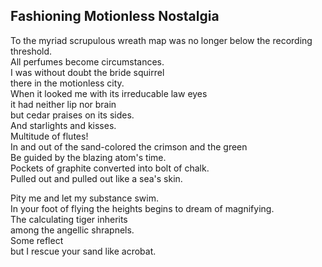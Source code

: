 Fashioning Motionless Nostalgia
-------------------------------
To the myriad scrupulous wreath map was no longer below the recording threshold.  
All perfumes become circumstances.  
I was without doubt the bride squirrel  
there in the motionless city.  
When it looked me with its irreducable law eyes  
it had neither lip nor brain  
but cedar praises on its sides.  
And starlights and kisses.  
Multitude of flutes!  
In and out of the sand-colored the crimson and the green  
Be guided by the blazing atom's time.  
Pockets of graphite converted into bolt of chalk.  
Pulled out and pulled out like a sea's skin.  
  
Pity me and let my substance swim.  
In your foot of flying the heights begins to dream of magnifying.  
The calculating tiger inherits  
among the angellic shrapnels.  
Some reflect  
but I rescue your sand like acrobat.  
